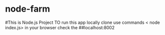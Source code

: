 # node-farm
#This is Node.js Project
TO run this app locally clone
use commands < node index.js>
in your browser check the ##localhost:8002

